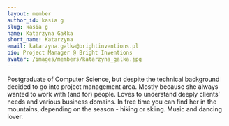 ```yaml
---
layout: member
author_id: kasia g
slug: kasia g
name: Katarzyna Gałka
short_name: Katarzyna
email: katarzyna.galka@brightinventions.pl
bio: Project Manager @ Bright Inventions
avatar: /images/members/katarzyna_galka.jpg
---
```

Postgraduate of Computer Science, but despite the technical background decided to go into project management area. Mostly because she always wanted to work with (and for) people. Loves to understand deeply clients’ needs and various business domains. In free time you can find her in the mountains, depending on the season - hiking or skiing. Music and dancing lover.
